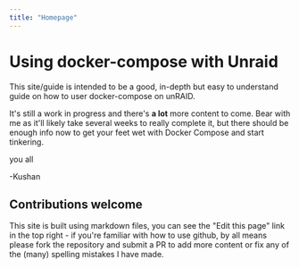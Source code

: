 ```yaml
---
title: "Homepage"
---
```


# Using docker-compose with Unraid

This site/guide is intended to be a good, in-depth but easy to understand guide on how to user docker-compose on unRAID. 

It's still a work in progress and there's **a lot** more content to come. Bear with me as it'll likely take several weeks to really complete it, but there should be enough info now to get your feet wet with Docker Compose and start tinkering.

<i class="fas fa-heart"></i> you all

-Kushan

## Contributions welcome

This site is built using markdown files, you can see the "Edit this page" link in the top right - if you're familiar with how to use github, by all means please fork the repository and submit a PR to add more content or fix any of the (many) spelling mistakes I have made. 